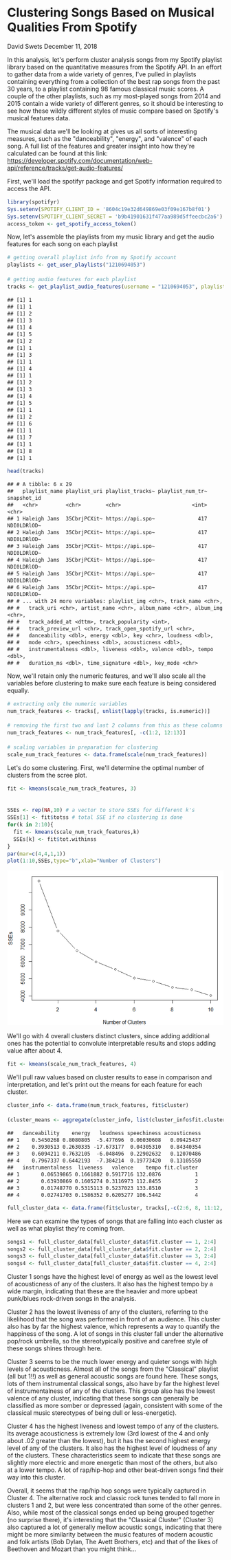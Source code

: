 Clustering Songs Based on Musical Qualities From Spotify
================
David Swets
December 11, 2018

In this analysis, let's perform cluster analysis songs from my Spotify playlist library based on the quantitative measures from the Spotify API. In an effort to gather data from a wide variety of genres, I've pulled in playlists containing everything from a collection of the best rap songs from the past 30 years, to a playlist containing 98 famous classical music scores. A couple of the other playlists, such as my most-played songs from 2014 and 2015 contain a wide variety of different genres, so it should be interesting to see how these wildly different styles of music compare based on Spotify's musical features data.

The musical data we'll be looking at gives us all sorts of interesting measures, such as the "danceability", "energy", and "valence" of each song. A full list of the features and greater insight into how they're calculated can be found at this link: <https://developer.spotify.com/documentation/web-api/reference/tracks/get-audio-features/>

First, we'll load the spotifyr package and get Spotify information required to access the API.

``` r
library(spotifyr)
Sys.setenv(SPOTIFY_CLIENT_ID = '8604c19e32d649869e03f09e167b8f01')
Sys.setenv(SPOTIFY_CLIENT_SECRET = 'b9b41901631f477aa989d5ffeecbc2a6')
access_token <- get_spotify_access_token()
```

Now, let's assemble the playlists from my music library and get the audio features for each song on each playlist

``` r
# getting overall playlist info from my Spotify account
playlists <- get_user_playlists("1210694053")

# getting audio features for each playlist
tracks <- get_playlist_audio_features(username = "1210694053", playlist_uris = playlists$playlist_uri)
```

    ## [1] 1
    ## [1] 1
    ## [1] 2
    ## [1] 3
    ## [1] 4
    ## [1] 5
    ## [1] 2
    ## [1] 1
    ## [1] 3
    ## [1] 1
    ## [1] 4
    ## [1] 1
    ## [1] 2
    ## [1] 3
    ## [1] 4
    ## [1] 5
    ## [1] 1
    ## [1] 2
    ## [1] 6
    ## [1] 1
    ## [1] 7
    ## [1] 1
    ## [1] 8
    ## [1] 1

``` r
head(tracks)
```

    ## # A tibble: 6 x 29
    ##   playlist_name playlist_uri playlist_tracks~ playlist_num_tr~ snapshot_id
    ##   <chr>         <chr>        <chr>                       <int> <chr>      
    ## 1 Haleigh Jams  35CbrjPCXit~ https://api.spo~              417 NDI0LDRlOD~
    ## 2 Haleigh Jams  35CbrjPCXit~ https://api.spo~              417 NDI0LDRlOD~
    ## 3 Haleigh Jams  35CbrjPCXit~ https://api.spo~              417 NDI0LDRlOD~
    ## 4 Haleigh Jams  35CbrjPCXit~ https://api.spo~              417 NDI0LDRlOD~
    ## 5 Haleigh Jams  35CbrjPCXit~ https://api.spo~              417 NDI0LDRlOD~
    ## 6 Haleigh Jams  35CbrjPCXit~ https://api.spo~              417 NDI0LDRlOD~
    ## # ... with 24 more variables: playlist_img <chr>, track_name <chr>,
    ## #   track_uri <chr>, artist_name <chr>, album_name <chr>, album_img <chr>,
    ## #   track_added_at <dttm>, track_popularity <int>,
    ## #   track_preview_url <chr>, track_open_spotify_url <chr>,
    ## #   danceability <dbl>, energy <dbl>, key <chr>, loudness <dbl>,
    ## #   mode <chr>, speechiness <dbl>, acousticness <dbl>,
    ## #   instrumentalness <dbl>, liveness <dbl>, valence <dbl>, tempo <dbl>,
    ## #   duration_ms <dbl>, time_signature <dbl>, key_mode <chr>

Now, we'll retain only the numeric features, and we'll also scale all the variables before clustering to make sure each feature is being considered equally.

``` r
# extracting only the numeric variables
num_track_features <- tracks[, unlist(lapply(tracks, is.numeric))]

# removing the first two and last 2 columns from this as these columns are not really approproiate/relevant for comparison
num_track_features <- num_track_features[, -c(1:2, 12:13)]

# scaling variables in preparation for clustering
scale_num_track_features <- data.frame(scale(num_track_features))
```

Let's do some clustering. First, we'll determine the optimal number of clusters from the scree plot.

``` r
fit <- kmeans(scale_num_track_features, 3)


SSEs <- rep(NA,10) # a vector to store SSEs for different k's
SSEs[1] <- fit$totss # total SSE if no clustering is done
for(k in 2:10){
  fit <- kmeans(scale_num_track_features,k)
  SSEs[k] <- fit$tot.withinss
}
par(mar=c(4,4,1,1))
plot(1:10,SSEs,type="b",xlab="Number of Clusters")
```

![](Song_Clustering_files/figure-markdown_github/unnamed-chunk-4-1.png)

We'll go with 4 overall clusters distinct clusters, since adding additional ones has the potential to convolute interpretable results and stops adding value after about 4.

``` r
fit <- kmeans(scale_num_track_features, 4)
```

We'll pull raw values based on cluster results to ease in comparison and interpretation, and let's print out the means for each feature for each cluster.

``` r
cluster_info <- data.frame(num_track_features, fit$cluster)

(cluster_means <- aggregate(cluster_info, list(cluster_info$fit.cluster), mean)[,-1])
```

    ##   danceability    energy   loudness speechiness acousticness
    ## 1    0.5450268 0.8080805  -5.477696  0.06030608   0.09425437
    ## 2    0.3930513 0.2630335 -17.673177  0.04305310   0.84340354
    ## 3    0.6094211 0.7632105  -6.048496  0.22902632   0.12070486
    ## 4    0.7967337 0.6442193  -7.384214  0.19773420   0.13105550
    ##   instrumentalness  liveness   valence    tempo fit.cluster
    ## 1       0.06539865 0.1661882 0.5917716 132.0876           1
    ## 2       0.63930869 0.1605274 0.3116973 112.8455           2
    ## 3       0.01748770 0.5315113 0.5237023 133.8510           3
    ## 4       0.02741703 0.1586352 0.6205277 106.5442           4

``` r
full_cluster_data <- data.frame(fit$cluster, tracks[,-c(2:6, 8, 11:12, 14:15)])
```

Here we can examine the types of songs that are falling into each cluster as well as what playlist they're coming from.

``` r
songs1 <- full_cluster_data[full_cluster_data$fit.cluster == 1, 2:4]
songs2 <- full_cluster_data[full_cluster_data$fit.cluster == 2, 2:4]
songs3 <- full_cluster_data[full_cluster_data$fit.cluster == 3, 2:4]
songs4 <- full_cluster_data[full_cluster_data$fit.cluster == 4, 2:4]
```

Cluster 1 songs have the highest level of energy as well as the lowest level of acousticness of any of the clusters. It also has the highest tempo by a wide margin, indicating that these are the heavier and more upbeat punk/blues rock-driven songs in the analysis.

Cluster 2 has the lowest liveness of any of the clusters, referring to the likelihood that the song was performed in front of an audience. This cluster also has by far the highest valence, which represents a way to quantify the happiness of the song. A lot of songs in this cluster fall under the alternative pop/rock umbrella, so the stereotypically positive and carefree style of these songs shines through here.

Cluster 3 seems to be the much lower energy and quieter songs with high levels of acousticness. Almost all of the songs from the "Classical" playlist (all but 1!!) as well as general acoustic songs are found here. These songs, lots of them instrumental classical songs, also have by far the highest level of instrumentalness of any of the clusters. This group also has the lowest valence of any cluster, indicating that these songs can generally be classified as more somber or depressed (again, consistent with some of the classical music stereotypes of being dull or less-energetic).

Cluster 4 has the highest liveness and lowest tempo of any of the clusters. Its average acousticness is extremely low (3rd lowest of the 4 and only about .02 greater than the lowest), but it has the second highest energy level of any of the clusters. It also has the highest level of loudness of any of the clusters. These characteristics seem to indicate that these songs are slightly more electric and more energetic than most of the others, but also at a lower tempo. A lot of rap/hip-hop and other beat-driven songs find their way into this cluster.

Overall, it seems that the rap/hip hop songs were typically captured in Cluster 4. The alternative rock and classic rock tunes tended to fall more in clusters 1 and 2, but were less concentrated than some of the other genres. Also, while most of the classical songs ended up being grouped together (no surprise there), it's interesting that the "Classical Cluster" (Cluster 3) also captured a lot of generally mellow acoustic songs, indicating that there might be more similarity between the music features of modern acoustic and folk artists (Bob Dylan, The Avett Brothers, etc) and that of the likes of Beethoven and Mozart than you might think...
